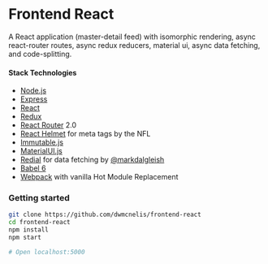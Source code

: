 # Frontend React

A React application (master-detail feed) with isomorphic rendering, async react-router routes, async redux reducers, material ui, async data fetching, and code-splitting.

#### Stack Technologies
 - [Node.js](https://nodejs.org/en/)
 - [Express](https://github.com/expressjs/express)
 - [React](https://github.com/facebook/react)
 - [Redux](https://github.com/reactjs/redux)
 - [React Router](https://github.com/reactjs/react-router) 2.0
 - [React Helmet](https://github.com/nfl/react-helmet) for meta tags by the NFL
 - [Immutable.js](https://github.com/facebook/immutable-js)
 - [MaterialUI.js](https://github.com/callemall/material-ui)
 - [Redial](https://github.com/markdalgleish/redial) for data fetching by [@markdalgleish](https://twitter.com/markdalgleish)
 - [Babel 6](https://github.com/babel/babel)
 - [Webpack](https://github.com/webpack/webpack) with vanilla Hot Module Replacement

### Getting started
```bash
git clone https://github.com/dwmcnelis/frontend-react
cd frontend-react
npm install
npm start

# Open localhost:5000
```
